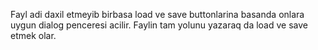 Fayl adi daxil etmeyib birbasa load ve save buttonlarina basanda onlara uygun dialog penceresi acilir.
Faylin tam yolunu yazaraq da load ve save etmek olar.
